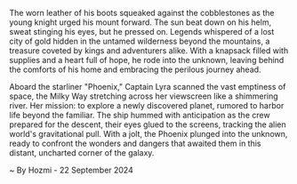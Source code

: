 
The worn leather of his boots squeaked against the cobblestones as the young knight urged his mount forward. The sun beat down on his helm, sweat stinging his eyes, but he pressed on. Legends whispered of a lost city of gold hidden in the untamed wilderness beyond the mountains, a treasure coveted by kings and adventurers alike. With a knapsack filled with supplies and a heart full of hope, he rode into the unknown, leaving behind the comforts of his home and embracing the perilous journey ahead.

Aboard the starliner "Phoenix," Captain Lyra scanned the vast emptiness of space, the Milky Way stretching across her viewscreen like a shimmering river. Her mission: to explore a newly discovered planet, rumored to harbor life beyond the familiar.  The ship hummed with anticipation as the crew prepared for the descent, their eyes glued to the screens, tracking the alien world's gravitational pull. With a jolt, the Phoenix plunged into the unknown,  ready to confront the wonders and dangers that awaited them in this distant, uncharted corner of the galaxy. 

~ By Hozmi - 22 September 2024
